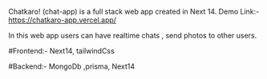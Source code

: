 Chatkaro! (chat-app) is a full stack web app created in Next 14.
Demo Link:- https://chatkaro-app.vercel.app/

In this web app users can have realtime chats , send photos to other users.

#Frontend:- Next14, tailwindCss

#Backend:- MongoDb ,prisma, Next14
